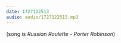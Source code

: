 ```yaml
---
date: 1727122513
audio: audio/1727122513.mp3
---
```


(song is *Russian Roulette - Porter Robinson*)
